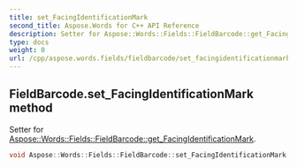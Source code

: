 ```yaml
---
title: set_FacingIdentificationMark
second_title: Aspose.Words for C++ API Reference
description: Setter for Aspose::Words::Fields::FieldBarcode::get_FacingIdentificationMark. 
type: docs
weight: 0
url: /cpp/aspose.words.fields/fieldbarcode/set_facingidentificationmark/
---
```

## FieldBarcode.set_FacingIdentificationMark method


Setter for [Aspose::Words::Fields::FieldBarcode::get_FacingIdentificationMark](../get_facingidentificationmark/).

```cpp
void Aspose::Words::Fields::FieldBarcode::set_FacingIdentificationMark(const System::String &value)
```

